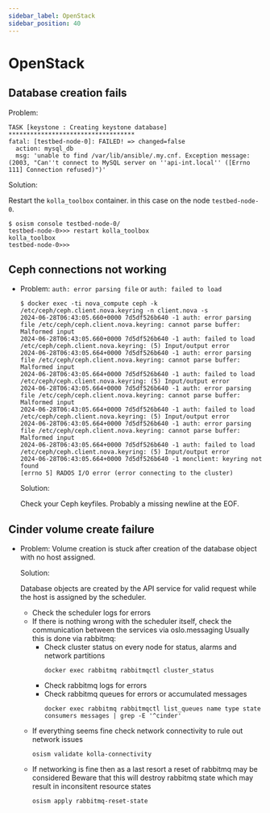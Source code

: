 ```yaml
---
sidebar_label: OpenStack
sidebar_position: 40
---
```


# OpenStack

## Database creation fails

Problem:

```
TASK [keystone : Creating keystone database] ***********************************
fatal: [testbed-node-0]: FAILED! => changed=false
  action: mysql_db
  msg: 'unable to find /var/lib/ansible/.my.cnf. Exception message: (2003, "Can''t connect to MySQL server on ''api-int.local'' ([Errno 111] Connection refused)")'
```

Solution:

Restart the `kolla_toolbox` container. in this case on the node `testbed-node-0`.

```
$ osism console testbed-node-0/
testbed-node-0>>> restart kolla_toolbox
kolla_toolbox
testbed-node-0>>>
```

## Ceph connections not working

* Problem: `auth: error parsing file` or `auth: failed to load`

  ```
  $ docker exec -ti nova_compute ceph -k /etc/ceph/ceph.client.nova.keyring -n client.nova -s
  2024-06-28T06:43:05.660+0000 7d5df526b640 -1 auth: error parsing file /etc/ceph/ceph.client.nova.keyring: cannot parse buffer: Malformed input
  2024-06-28T06:43:05.660+0000 7d5df526b640 -1 auth: failed to load /etc/ceph/ceph.client.nova.keyring: (5) Input/output error
  2024-06-28T06:43:05.664+0000 7d5df526b640 -1 auth: error parsing file /etc/ceph/ceph.client.nova.keyring: cannot parse buffer: Malformed input
  2024-06-28T06:43:05.664+0000 7d5df526b640 -1 auth: failed to load /etc/ceph/ceph.client.nova.keyring: (5) Input/output error
  2024-06-28T06:43:05.664+0000 7d5df526b640 -1 auth: error parsing file /etc/ceph/ceph.client.nova.keyring: cannot parse buffer: Malformed input
  2024-06-28T06:43:05.664+0000 7d5df526b640 -1 auth: failed to load /etc/ceph/ceph.client.nova.keyring: (5) Input/output error
  2024-06-28T06:43:05.664+0000 7d5df526b640 -1 auth: error parsing file /etc/ceph/ceph.client.nova.keyring: cannot parse buffer: Malformed input
  2024-06-28T06:43:05.664+0000 7d5df526b640 -1 auth: failed to load /etc/ceph/ceph.client.nova.keyring: (5) Input/output error
  2024-06-28T06:43:05.664+0000 7d5df526b640 -1 monclient: keyring not found
  [errno 5] RADOS I/O error (error connecting to the cluster)
  ```

  Solution:

  Check your Ceph keyfiles. Probably a missing newline at the EOF.

## Cinder volume create failure

* Problem: Volume creation is stuck after creation of the database object with no host assigned.

  Solution:

  Database objects are created by the API service for valid request while the host is assigned by the scheduler.

  * Check the scheduler logs for errors
  * If there is nothing wrong with the scheduler itself, check the communication between the services via oslo.messaging
    Usually this is done via rabbitmq:
    * Check cluster status on every node for status, alarms and network partitions
      ```
      docker exec rabbitmq rabbitmqctl cluster_status
      ```
    * Check rabbitmq logs for errors
    * Check rabbitmq queues for errors or accumulated messages
      ```
      docker exec rabbitmq rabbitmqctl list_queues name type state consumers messages | grep -E '^cinder'
      ```
   * If everything seems fine check network connectivity to rule out network issues
     ```
     osism validate kolla-connectivity
     ```
   * If networking is fine then as a last resort a reset of rabbitmq may be considered
     Beware that this will destroy rabbitmq state which may result in inconsitent resource states
     ```
     osism apply rabbitmq-reset-state
     ```

